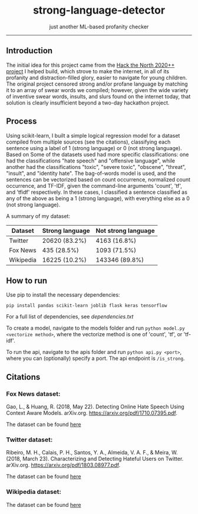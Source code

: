 <h1 align="center">strong-language-detector</h1>
<p align="center">just another ML-based profanity checker</p>

---
## Introduction
The initial idea for this project came from the [Hack the North 2020++ project](https://github.com/j985chen/Purity) I helped build, which strove to make the internet, in all of its profanity and distraction-filled glory, easier to navigate for young children. 
The original project censored strong and/or profane language by matching it to an array of swear words we compiled; however, given the wide variety of inventive swear words, insults, and slurs found on the internet today, that solution is clearly insufficient beyond a two-day hackathon project.

## Process
Using scikit-learn, I built a simple logical regression model for a dataset compiled from multiple sources (see the citations), classifying each sentence using a label of 1 (strong language) or 0 (not strong language). Based on 
Some of the datasets used had more specific classifications: one had the classifications "hate speech" and "offensive language", while another had the classifications "toxic", "severe toxic", "obscene", "threat", "insult", and "identity hate". The bag-of-words model is used, and the sentences can be vectorized based on count occurrence, normalized count occurrence, and TF-IDF, given the command-line arguments 'count', 'tf', and 'tfidf' respectively.
In these cases, I classified a sentence classified as any of the above as being a 1 (strong language), with everything else as a 0 (not strong language).

A summary of my dataset:

| Dataset   | Strong language | Not strong language | 
| --------- | --------------- | ------------------- | 
| Twitter   | 20620 (83.2%)   | 4163 (16.8%)        |
| Fox News  | 435 (28.5%)     | 1093 (71.5%)        |
| Wikipedia | 16225 (10.2%)   | 143346 (89.8%)      |

## How to run
Use pip to install the necessary dependencies:

`pip install pandas scikit-learn joblib flask keras tensorflow`

For a full list of dependencies, see _dependencies.txt_

To create a model, navigate to the models folder and run `python model.py <vectorize method>`, where the vectorize method is one of 'count', 'tf', or 'tf-idf'.

To run the api, navigate to the apis folder and run `python api.py <port>`, where you can (optionally) specify a port. The api endpoint is `/is_strong`.

## Citations
### Fox News dataset:
Gao, L., &amp; Huang, R. (2018, May 22). Detecting Online Hate Speech Using Context Aware Models. arXiv.org. https://arxiv.org/pdf/1710.07395.pdf. 

The dataset can be found [here](https://github.com/sjtuprog/fox-news-comments)

### Twitter dataset: 
Ribeiro, M. H., Calais, P. H., Santos, Y. A., Almeida, V. A. F., &amp; Meira, W. (2018, March 23). Characterizing and Detecting Hateful Users on Twitter. arXiv.org. https://arxiv.org/pdf/1803.08977.pdf. 

The dataset can be found [here](https://github.com/manoelhortaribeiro/HatefulUsersTwitter)

### Wikipedia dataset:
The dataset can be found [here](https://www.kaggle.com/c/jigsaw-toxic-comment-classification-challenge/data)
